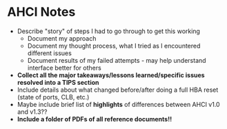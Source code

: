 # AHCI Notes

- Describe "story" of steps I had to go through to get this working
    * Document my approach
    * Document my thought process, what I tried as I encountered different issues
    * Document results of my failed attempts - may help understand interface better for others
- **Collect all the major takeaways/lessons learned/specific issues resolved into a TIPS section**
- Include details about what changed before/after doing a full HBA reset (state of ports, CLB, etc.)
- Maybe include brief list of **highlights** of differences between AHCI v1.0 and v1.3??
- **Include a folder of PDFs of all reference documents!!**